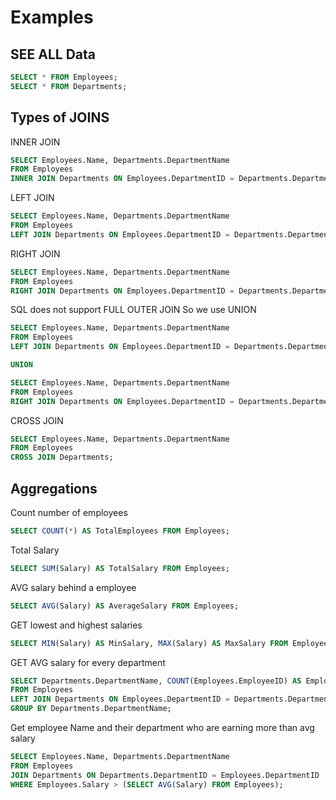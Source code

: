 # Examples

## SEE ALL Data

```sql
SELECT * FROM Employees;
SELECT * FROM Departments;
```

## Types of JOINS

INNER JOIN

```sql
SELECT Employees.Name, Departments.DepartmentName
FROM Employees
INNER JOIN Departments ON Employees.DepartmentID = Departments.DepartmentID;
```

LEFT JOIN

```sql
SELECT Employees.Name, Departments.DepartmentName
FROM Employees
LEFT JOIN Departments ON Employees.DepartmentID = Departments.DepartmentID;
```

RIGHT JOIN

```sql
SELECT Employees.Name, Departments.DepartmentName
FROM Employees
RIGHT JOIN Departments ON Employees.DepartmentID = Departments.DepartmentID;
```

SQL does not support FULL OUTER JOIN So we use UNION

```sql
SELECT Employees.Name, Departments.DepartmentName
FROM Employees
LEFT JOIN Departments ON Employees.DepartmentID = Departments.DepartmentID

UNION

SELECT Employees.Name, Departments.DepartmentName
FROM Employees
RIGHT JOIN Departments ON Employees.DepartmentID = Departments.DepartmentID;
```

CROSS JOIN

```sql
SELECT Employees.Name, Departments.DepartmentName
FROM Employees
CROSS JOIN Departments;
```

## Aggregations

Count number of employees

```sql
SELECT COUNT(*) AS TotalEmployees FROM Employees;
```

Total Salary

```sql
SELECT SUM(Salary) AS TotalSalary FROM Employees;
```

AVG salary behind a employee

```sql
SELECT AVG(Salary) AS AverageSalary FROM Employees;
```

GET lowest and highest salaries

```sql
SELECT MIN(Salary) AS MinSalary, MAX(Salary) AS MaxSalary FROM Employees;
```

GET AVG salary for every department

```sql
SELECT Departments.DepartmentName, COUNT(Employees.EmployeeID) AS EmployeeCount, AVG(Employees.Salary) AS AvgSalary
FROM Employees
LEFT JOIN Departments ON Employees.DepartmentID = Departments.DepartmentID
GROUP BY Departments.DepartmentName;
```

Get employee Name and their department who are earning more than avg salary

```sql
SELECT Employees.Name, Departments.DepartmentName
FROM Employees
JOIN Departments ON Departments.DepartmentID = Employees.DepartmentID
WHERE Employees.Salary > (SELECT AVG(Salary) FROM Employees);
```